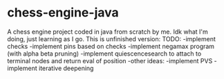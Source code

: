 # chess-engine-java
A chess engine project coded in java from scratch by me. Idk what I'm doing, just learning as I go. This is unfinished version:
TODO:
-implement checks
-implement pins based on checks
-implement negamax program (with alpha beta pruning)
-implement quiescencesearch to attach to terminal nodes and return eval of position
-other ideas:
  -implement PVS
  -implement iterative deepening

